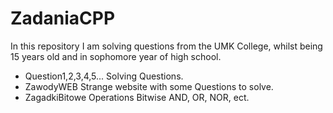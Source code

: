 # ZadaniaCPP

In this repository I am solving questions from the UMK College, whilst being 15 years old and in sophomore year of high school.

- Question1,2,3,4,5...
  Solving Questions.
- ZawodyWEB
  Strange website with some Questions to solve.
- ZagadkiBitowe
  Operations Bitwise AND, OR, NOR, ect.
